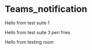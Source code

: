 # Teams_notification
Hello from test suite 1

Hello from test suite 3 peri fries

Hello from testing room
